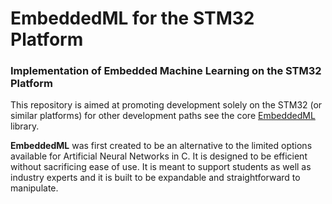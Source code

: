 # EmbeddedML for the STM32 Platform
### Implementation of Embedded Machine Learning on the STM32 Platform

This repository is aimed at promoting development solely on the STM32 (or similar platforms) for other development paths see the core [EmbeddedML](https://github.com/merrick7/EmbeddedML) library. 

**EmbeddedML** was first created to be an alternative to the limited options available for Artificial Neural Networks in C. It is designed to be efficient without sacrificing ease of use. It is meant to support students as well as industry experts and it is built to be expandable and straightforward to manipulate.

